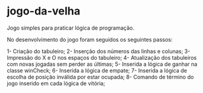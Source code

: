 # jogo-da-velha
Jogo simples para praticar lógica de programação.

No desenvolvimento do jogo foram seguidos os seguintes passos:

1- Criação do tabuleiro;
2- Inserção dos números das linhas e colunas;
3- Impressão do X e O nos espaços do tabuleiro;
4- Atualização dos tabuleiros com novas jogadas sem perder as últimas;
5- Inserida a lógica de ganhar na classe winCheck;
6- Inserida a lógica de empate;
7- Inserida a lógica de escolha de posição inválida por estar ocupada;
8- Comando de término do jogo inserido em cada lógica de vitória;
